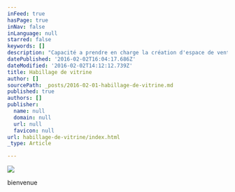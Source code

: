 ```yaml
---
inFeed: true
hasPage: true
inNav: false
inLanguage: null
starred: false
keywords: []
description: "Capacité a prendre en charge la création d'espace de ventes"
datePublished: '2016-02-02T16:04:17.686Z'
dateModified: '2016-02-02T14:12:12.739Z'
title: Habillage de vitrine
author: []
sourcePath: _posts/2016-02-01-habillage-de-vitrine.md
published: true
authors: []
publisher:
  name: null
  domain: null
  url: null
  favicon: null
url: habillage-de-vitrine/index.html
_type: Article

---
```

![](https://the-grid-user-content.s3-us-west-2.amazonaws.com/b6b8391d-38f3-442b-8cad-dcb763bedd42.jpg)

bienvenue